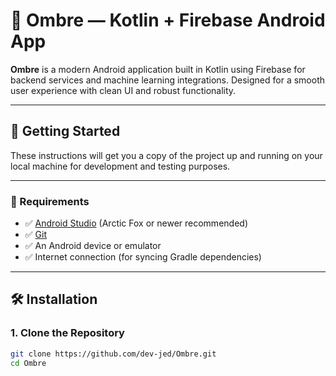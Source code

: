 # 👕 Ombre — Kotlin + Firebase Android App

**Ombre** is a modern Android application built in Kotlin using Firebase for backend services and machine learning integrations. Designed for a smooth user experience with clean UI and robust functionality.

---

## 🚀 Getting Started

These instructions will get you a copy of the project up and running on your local machine for development and testing purposes.

---

### 🔧 Requirements

- ✅ [Android Studio](https://developer.android.com/studio) (Arctic Fox or newer recommended)
- ✅ [Git](https://git-scm.com/)
- ✅ An Android device or emulator
- ✅ Internet connection (for syncing Gradle dependencies)

---

## 🛠️ Installation

### 1. Clone the Repository

```bash
git clone https://github.com/dev-jed/Ombre.git
cd Ombre
